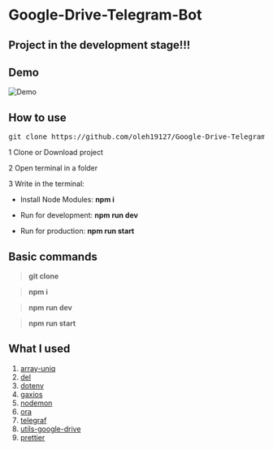 # Google-Drive-Telegram-Bot

## Project in the development stage!!!

## Demo

![Demo](https://github.com/oleh19127/Google-Drive-Telegram-Bot/blob/main/assets/demo.gif)

## How to use

<pre>git clone https://github.com/oleh19127/Google-Drive-Telegram-Bot.git .; rm -rf trunk .gitignore readme.md .git .gitattributes</pre>

1 Clone or Download project

2 Open terminal in a folder

3 Write in the terminal:

- Install Node Modules: **npm i**

- Run for development: **npm run dev**

- Run for production: **npm run start**

## Basic commands

> **git clone**

> **npm i**

> **npm run dev**

> **npm run start**

## What I used

1) <a  href="https://www.npmjs.com/package/array-uniq">array-uniq</a>
2) <a  href="https://www.npmjs.com/package/del">del</a>
3) <a  href="https://www.npmjs.com/package/dotenv">dotenv</a>
4) <a  href="https://www.npmjs.com/package/gaxios">gaxios</a>
5) <a  href="https://www.npmjs.com/package/nodemon">nodemon</a>
6) <a  href="https://www.npmjs.com/package/ora">ora</a>
7) <a  href="https://www.npmjs.com/package/telegraf">telegraf</a>
8) <a  href="https://www.npmjs.com/package/utils-google-drive">utils-google-drive</a>
9) <a  href="https://www.npmjs.com/package/prettier">prettier</a>
